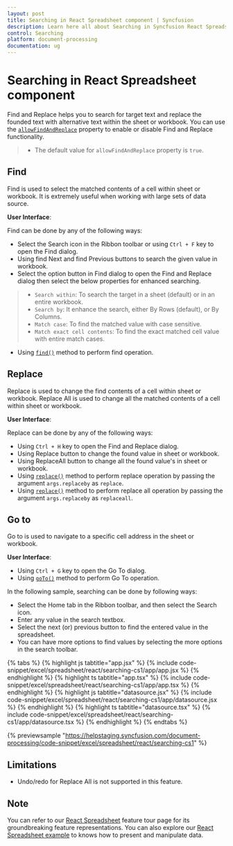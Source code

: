 ```yaml
---
layout: post
title: Searching in React Spreadsheet component | Syncfusion
description: Learn here all about Searching in Syncfusion React Spreadsheet component of Syncfusion Essential JS 2 and more.
control: Searching 
platform: document-processing
documentation: ug
---
```


# Searching in React Spreadsheet component

Find and Replace helps you to search for target text and replace the founded text with alternative text within the sheet or workbook. You can use the [`allowFindAndReplace`](https://ej2.syncfusion.com/react/documentation/api/spreadsheet/#allowfindandreplace) property to enable or disable Find and Replace functionality.

> * The default value for `allowFindAndReplace` property is `true`.

## Find

Find is used to select the matched contents of a cell within sheet or workbook. It is extremely useful when working with large sets of data source.

**User Interface**:

Find can be done by any of the following ways:

* Select the Search icon in the Ribbon toolbar or using `Ctrl + F` key to open the Find dialog.
* Using find Next and find Previous buttons to search the given value in workbook.
* Select the option button in Find dialog to open the Find and Replace dialog then select the below          properties for enhanced searching.

> * `Search within`: To search the target in a sheet (default) or in an entire workbook.
> * `Search by`: It enhance the search, either By Rows (default), or By Columns.
> * `Match case`: To find the matched value with case sensitive.
> * `Match exact cell contents`: To find the exact matched cell value with entire match cases.

* Using [`find()`](https://ej2.syncfusion.com/react/documentation/api/spreadsheet/#find) method to perform find operation.

## Replace

Replace is used to change the find contents of a cell within sheet or workbook. Replace All is used to change all the matched contents of a cell within sheet or workbook.

**User Interface**:

Replace can be done by any of the following ways:

* Using `Ctrl + H` key to open the Find and Replace dialog.
* Using Replace button to change the found value in sheet or workbook.
* Using ReplaceAll button to change all the found value's in sheet or workbook.
* Using [`replace()`](https://ej2.syncfusion.com/react/documentation/api/spreadsheet/#replace) method to perform replace operation by passing the argument `args.replaceby` as `replace`.
* Using [`replace()`](https://ej2.syncfusion.com/react/documentation/api/spreadsheet/#replace) method to perform replace all operation by passing the argument `args.replaceby` as `replaceall`.

## Go to

Go to is used to navigate to a specific cell address in the sheet or workbook.

**User Interface**:

* Using `Ctrl + G` key to open the Go To dialog.
* Using [`goTo()`](https://ej2.syncfusion.com/react/documentation/api/spreadsheet/#goto) method to perform Go To operation.

In the following sample, searching can be done by following ways:

* Select the Home tab in the Ribbon toolbar, and then select the Search icon.
* Enter any value in the search textbox.
* Select the next (or) previous button to find the entered value in the spreadsheet.
* You can have more options to find values by selecting the more options in the search toolbar.

{% tabs %}
{% highlight js tabtitle="app.jsx" %}
{% include code-snippet/excel/spreadsheet/react/searching-cs1/app/app.jsx %}
{% endhighlight %}
{% highlight ts tabtitle="app.tsx" %}
{% include code-snippet/excel/spreadsheet/react/searching-cs1/app/app.tsx %}
{% endhighlight %}
{% highlight js tabtitle="datasource.jsx" %}
{% include code-snippet/excel/spreadsheet/react/searching-cs1/app/datasource.jsx %}
{% endhighlight %}
{% highlight ts tabtitle="datasource.tsx" %}
{% include code-snippet/excel/spreadsheet/react/searching-cs1/app/datasource.tsx %}
{% endhighlight %}
{% endtabs %}

 {% previewsample "https://helpstaging.syncfusion.com/document-processing/code-snippet/excel/spreadsheet/react/searching-cs1" %}

## Limitations

* Undo/redo for Replace All is not supported in this feature.

## Note

You can refer to our [React Spreadsheet](https://www.syncfusion.com/spreadsheet-editor-sdk/react-spreadsheet-editor) feature tour page for its groundbreaking feature representations. You can also explore our [React Spreadsheet example](https://document.syncfusion.com/demos/spreadsheet-editor/react/#/material3/spreadsheet/default) to knows how to present and manipulate data.